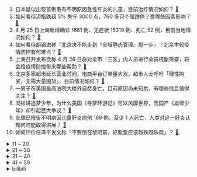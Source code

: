 1. 日本疑似出现首例患有不明原因急性肝炎的儿童，目前治疗情况如何？ [:link:](https://www.zhihu.com/question/529978414)
2. 如何看待沪指跌超 5% 失守 3000 点，760 多只个股跌停？受哪些因素影响？ [:link:](https://www.zhihu.com/question/529914553)
3. 4 月 25 日上海新增确诊 1661 例、无症状 15319 例、死亡 52 例，目前当地情况如何？ [:link:](https://www.zhihu.com/question/530047960)
4. 如何看待胡锡进称「北京决不能走到『全域静态管理』那一步」？北京本轮疫情防控有何难点？ [:link:](https://www.zhihu.com/question/529945627)
5. 上海召开发布会称 4 月 26 日将对全市「三区」内人员进行全员核酸筛查，将会给疫情防控带来哪些帮助？ [:link:](https://www.zhihu.com/question/529888413)
6. 北京多家超市延长营业时间，电商平台订单量大涨，超市人士呼吁「理性购买，无需大量囤货」，目前情况如何？ [:link:](https://www.zhihu.com/question/529879995)
7. 一男子在美国最高法院大楼外自焚身亡，目前原因尚未知悉，有哪些信息值得关注？ [:link:](https://www.zhihu.com/question/529775457)
8. 同样讲追梦少年，为什么美国《寻梦环游记》可以风靡世界，而国产《雄师少年》却引起巨大争议？ [:link:](https://www.zhihu.com/question/529836903)
9. 全球已报告不明病因儿童肝炎病例 169 例，至少 1 人死亡，人类对这一肝炎认知何时能取得进展？ [:link:](https://www.zhihu.com/question/529726030)
10. 如何评价任泽平发文称「不要倒在黎明前，好股票应该越跌越乐观」？ [:link:](https://www.zhihu.com/question/529880208)
<details>
<summary>11 ~ 20</summary>

11. 后疫时代体制内越来越吃香，为什么还有那么多年轻人离开体制? [:link:](https://www.zhihu.com/question/526464015)
12. 推特与马斯克达成 440 亿美元收购协议，将对双方带来哪些影响？还有哪些信息值得关注？ [:link:](https://www.zhihu.com/question/530046826)
13. 体制内，近期得到消息组织部要把我从行政单位调到事业单位，据说已经上会研究了，不想去，怎么拒绝？ [:link:](https://www.zhihu.com/question/529816285)
14. 12 位长年隐姓埋名的功勋首度公开，你有什么话想对他们说？ [:link:](https://www.zhihu.com/question/529938126)
15. 如何看待马克龙连任总统后，法国多地爆发抗议？ [:link:](https://www.zhihu.com/question/529901518)
16. 如何看待 2022 年中国名校预算经费南开排名第 40 名、南大 23 名，而哈工大暴涨？ [:link:](https://www.zhihu.com/question/529779792)
17. 俄边境城市布良斯克一大型油库突发爆炸，距乌边境 154 公里，具体情况如何？ [:link:](https://www.zhihu.com/question/529895281)
18. 跟着刘畊宏运动一般几天有效果？ [:link:](https://www.zhihu.com/question/529357709)
19. 福禄寿成员杜雪儿发文道歉，很多歌迷表示不能接受跟经济公司合谋骗粉丝钱的行为，你怎么看？ [:link:](https://www.zhihu.com/question/529956442)
20. 如何看待北京大学 2022 年教育经费不增反降？ [:link:](https://www.zhihu.com/question/529710515)
</details>
<details>
<summary>21 ~ 30</summary>

21. 武汉同济医院虚记骨科高值耗材，骗取医保基金超 2300 万，被罚超 5900 万，如何避免此类事件? [:link:](https://www.zhihu.com/question/528909327)
22. 如何看待 2022 年 Q1 国内智能手机销量约 7439 万部，OPPO 销量登顶，荣耀暴涨排第二？ [:link:](https://www.zhihu.com/question/529958157)
23. 丧尸爆发，你可以选择《王者荣耀》里的三个技能，选什么存活率最高？ [:link:](https://www.zhihu.com/question/529748739)
24. 员工拒绝加班遭企业解雇，获赔 20 万元，如何从法律角度解读此案？ [:link:](https://www.zhihu.com/question/529885063)
25. 如何评价《海贼王》尾田提出的“唯霸气论”？ [:link:](https://www.zhihu.com/question/529472912)
26. 网传谷爱凌跑步中途被陌生男子强行拦下求合影引发热议，如何看待此事？ [:link:](https://www.zhihu.com/question/529994798)
27. 高准将担任字节跳动 CFO，字节为什么会找律师背景的来做 CFO，她的上任会给企业带来哪些改变？ [:link:](https://www.zhihu.com/question/529982774)
28. 美团 2022 年投放 10 万顶智能头盔，可语音接单成本无需骑手承担，此举具有哪些重大意义？ [:link:](https://www.zhihu.com/question/529930437)
29. 《恰似故人归》开分 5.8 ，这个评分客观吗？是不是过低了？ [:link:](https://www.zhihu.com/question/529277071)
30. 你们有哪些极简的人生建议？ [:link:](https://www.zhihu.com/question/411884459)
</details>
<details>
<summary>31 ~ 40</summary>

31. 长辈认为大学学心理学就是心理有问题该怎么办? [:link:](https://www.zhihu.com/question/528840596)
32. 宝宝比同龄孩子瘦好多，该怎么喂养？ [:link:](https://www.zhihu.com/question/526633433)
33. 为什么父母接受了自己的平凡，却接受不了自己孩子的平凡？ [:link:](https://www.zhihu.com/question/528995934)
34. 哪些书是让你醍醐灌顶、相见恨晚，庆幸读到的好书？ [:link:](https://www.zhihu.com/question/500458044)
35. 4 月 25 日北京新增 32 例本土确诊病例、1 例本土无症状感染者，目前当地情况如何？ [:link:](https://www.zhihu.com/question/530048393)
36. 装修时，有哪些时间点，即便再忙也得在场？ [:link:](https://www.zhihu.com/question/527317679)
37. 当公务员为什么要考试？ [:link:](https://www.zhihu.com/question/29066241)
38. 广州一公司让员工无偿加班大扫除，这种做法合理吗？你认为员工下班有义务帮公司打扫卫生吗？ [:link:](https://www.zhihu.com/question/529944547)
39. 如何看待小米游戏手柄精英版号称「兼容多种游戏平台」，却不兼容 PS/Xbox/Switch 等主机？ [:link:](https://www.zhihu.com/question/529909454)
40. 香港电影为什么会在 90 年代最辉煌之后断崖式衰落？ [:link:](https://www.zhihu.com/question/275915434)
</details>
<details>
<summary>41 ~ 50</summary>

41. 油车一箱油能跑 500 公里，和新能源车续航 500 公里有何不同？ [:link:](https://www.zhihu.com/question/426788629)
42. 国产手机都已经用上150W的超级快充了，为啥苹果还在坚持20W充电？ [:link:](https://www.zhihu.com/question/524071509)
43. 为什么《知否知否应是绿肥红瘦》到 2022 年有效播放量还能断层领先？这部剧到底有什么魔力？ [:link:](https://www.zhihu.com/question/527678422)
44. 4 月 25 日上海发布大风+冰雹+雷电黄色预警，目前情况如何？当地居民需注意什么？ [:link:](https://www.zhihu.com/question/529948393)
45. 23 考研，什么专业相对容易上岸？ [:link:](https://www.zhihu.com/question/529889228)
46. 有哪些名气很大，但很少人看过的漫画？ [:link:](https://www.zhihu.com/question/529723134)
47. 考研政治如何考到80分？ [:link:](https://www.zhihu.com/question/379819303)
48. 写作业应该听歌吗？ [:link:](https://www.zhihu.com/question/529437027)
49. 布查事件，俄乌哪一方可信度更大？ [:link:](https://www.zhihu.com/question/527321782)
50. 当 4 岁的女儿说妈妈不漂亮，想让妈妈化妆美美的，应该怎样科学合理引导小朋友对美的认识呢？ [:link:](https://www.zhihu.com/question/529192411)
</details><details>
<summary>bilibili</summary>

1. 被央视转发视频后，全国人民都知道我是楼长了？ [:link:](//www.bilibili.com/video/BV1EY411P7tB)
2. 千万不要和情侣去理发！ [:link:](//www.bilibili.com/video/BV1qR4y1K7Yo)
3. 在家隔离50天，写了首歌送给2019年 [:link:](//www.bilibili.com/video/BV1Mi4y1m74n)
4. 女子大喊开饭了后5秒，才明白她为何蹲着往回跑 [:link:](//www.bilibili.com/video/BV1RF411M7m6)
5. 我的天，这期男人的尊严都没了！ [:link:](//www.bilibili.com/video/BV1eY411P7kW)
6. 医生：这样病毒就出不去了（使劲） [:link:](//www.bilibili.com/video/BV1si4y1m7q1)
7. 【B站最全单词库】小学、初中、高中、大学、四六级、专四、专八、专升本、考研、考博、托福、雅思、托业、GRE、SAT、GMAT、MBA、新概念等通通整理好啦！ [:link:](//www.bilibili.com/video/BV1K5411S7UM)
8. 这一个淀粉肠，帅小伙花了一周才做出来，成品太香啦！ [:link:](//www.bilibili.com/video/BV1f34y1Y7w5)
9. 钢铁侠：拜托，那可是限量款的朵拉手表诶！ [:link:](//www.bilibili.com/video/BV1mB4y127Gd)
10. 年迈的他们，向知网发起了挑战。 [:link:](//www.bilibili.com/video/BV14L4y1V7SK)
<details>
<summary>11 ~ 20</summary>

11. 围剿华尔街，对弈华盛顿，中国光伏是如何成为世界第一的？ [:link:](//www.bilibili.com/video/BV183411M7o1)
12. 【 鸡 哥 的 生 日 】 [:link:](//www.bilibili.com/video/BV1Ai4y1m7x3)
13. 《明日方舟》三周年庆典活动宣传pv [:link:](//www.bilibili.com/video/BV1kL4y1V7H1)
14. 一口气看完《妻子变成小学生》10年前去世的妻子，变成小学生 [:link:](//www.bilibili.com/video/BV1LL4y1V7um)
15. 2022明日方舟三周年「生日创作派对」 [:link:](//www.bilibili.com/video/BV1BB4y127EL)
16. 都看了个啥？锐评辉夜大小姐漫画最新离谱操作！UP主看完血压已经飙到极限了！ [:link:](//www.bilibili.com/video/BV1sr4y1J7CR)
17. 如何在地府当上阎王？ [:link:](//www.bilibili.com/video/BV1E44y1g75L)
18. 后来才发现，这段央视采访，他真不是在凡尔赛！ [:link:](//www.bilibili.com/video/BV1K44y1G7Fg)
19. 在重庆受伤了，希望大家引以为戒… [:link:](//www.bilibili.com/video/BV1XT4y1a7qw)
20. 【专访Nice爷爷】今日份快乐！他为中国粉丝重演了表情包 | AntKast with Michael Rosen [:link:](//www.bilibili.com/video/BV1XS4y1h7zo)
</details>
<details>
<summary>21 ~ 30</summary>

21. 只要是四川话就零违和感【间谍过家家】 [:link:](//www.bilibili.com/video/BV1iR4y1K7nD)
22. 杀神武松！如同天上降魔主，真是人间太岁神！《水浒传》P18（血溅鸳鸯楼） [:link:](//www.bilibili.com/video/BV1BB4y127Ra)
23. 【原神动画】旅途（甘雨篇） [:link:](//www.bilibili.com/video/BV1Gi4y1m7oy)
24. 《关于我妈觉得大学生生活费太多这件事》 [:link:](//www.bilibili.com/video/BV18S4y1c7dt)
25. 【漫威/高燃】爆肝3个月，只为这七分钟视听盛宴！Avengers Assemble！ [:link:](//www.bilibili.com/video/BV1si4y1S7wb)
26. 爆改巨型长戟大兜虫，标本“复活”了？ [:link:](//www.bilibili.com/video/BV1pL4y1V7LN)
27. 全国统一大市场，为什么这个时候发，讲了什么，有什么影响？ [:link:](//www.bilibili.com/video/BV13R4y1K7V8)
28. 越像学生，越难提分！越是社会，越快学会！学霸打死都不想让你知道的，正确提分思维。学会这个思维，让你高效学习，提高成绩如喝水一样轻松 [:link:](//www.bilibili.com/video/BV1xR4y1K7uf)
29. 鸣人这辈子最幸运的事是，当他爱上雏田时，雏田还爱着他！ [:link:](//www.bilibili.com/video/BV1qL4y1V7Tg)
30. 好人，就该被人拿枪指着？ [:link:](//www.bilibili.com/video/BV1BT4y1a7jQ)
</details>
<details>
<summary>31 ~ 40</summary>

31. 30W日元挑战5000一回一击必杀扭蛋！能带走多少大奖呢？ [:link:](//www.bilibili.com/video/BV1VS4y1a77q)
32. 探访美国硅谷米其林印度菜！！最贵印度餐厅，卖不卖芦荟汁？ [:link:](//www.bilibili.com/video/BV1aa411Y71K)
33. 多巴胺戒断方法，如何成为自己生活的主导者。 [:link:](//www.bilibili.com/video/BV1wZ4y127s5)
34. 迟来的百万粉丝成就视频，对不住兄弟们！久等了！感谢兄弟们支持！ [:link:](//www.bilibili.com/video/BV1tZ4y117t1)
35. 【没啥用科技】2022年度特别发布会 [:link:](//www.bilibili.com/video/BV1e5411m78S)
36. 你的呼噜室友. [:link:](//www.bilibili.com/video/BV1jY4y1Y7MD)
37. 锅锅带着梯子来给弟弟做核酸啦 [:link:](//www.bilibili.com/video/BV1b3411M7Xc)
38. 我唱中国歌曲在国外引起了路人围观，他们都非常喜欢中国歌曲 . [:link:](//www.bilibili.com/video/BV14u411k7AX)
39. 女生欲买小吃结果一整条街摊贩骑车就跑，动作整齐场面壮观：笑着笑着想哭 [:link:](//www.bilibili.com/video/BV1PF411u73Z)
40. 拜托！这样吃螺才算最高境界 [:link:](//www.bilibili.com/video/BV1ER4y1K7mk)
</details>
<details>
<summary>41 ~ 50</summary>

41. 令人发指！乌军拍视频炫耀：用绞索拉倒女英雄卓娅雕像，摔成两段 [:link:](//www.bilibili.com/video/BV1ia411Y7Z4)
42. aespa科切拉全开麦！Black Mamba+Savage+Next Level+aenergy+Life’s too sho舞台+直拍 [:link:](//www.bilibili.com/video/BV1E34y1e7Jj)
43. 【STN快报第六季28】光荣：亲手毁掉自己的感觉是不是挺刺激的 [:link:](//www.bilibili.com/video/BV1TS4y1a7jZ)
44. 这是我见过最有意思的密室逃脱了！！ [:link:](//www.bilibili.com/video/BV1vR4y1K7qk)
45. 叫妈妈没用，叫你爸来 [:link:](//www.bilibili.com/video/BV1MB4y1m7GY)
46. 悬  丝  诊  琴  2 [:link:](//www.bilibili.com/video/BV14B4y127Av)
47. 最近快乐吗？分一点给你吧！ [:link:](//www.bilibili.com/video/BV1xS4y1c7yP)
48. 弱鸡退散，姐姐来告诉你什么才叫值得上热搜的打戏！ [:link:](//www.bilibili.com/video/BV1kY4y1a7kf)
49. 久违的世界读书日系列来啦！今年读书日为大家带来——契诃夫的四部剧本。 [:link:](//www.bilibili.com/video/BV14Z4y117dC)
50. 【师生对线】今年网课怎么更离谱了！？？ [:link:](//www.bilibili.com/video/BV1tZ4y117hr)
</details>
<details>
<summary>51 ~ 60</summary>

51. 5岁娃豪言考上清华 老爸得叫自己爸 看到自学笔记老爸不淡定了 [:link:](//www.bilibili.com/video/BV1E94y1o7oS)
52. 嘘 ， 别 吵 醒 她 [:link:](//www.bilibili.com/video/BV1pY4y1v7Wc)
53. 屋外暴雨，暖心医生自费帮助患儿缴纳医疗费，小小举动，彰显医者仁心 [:link:](//www.bilibili.com/video/BV1t3411M7uc)
54. 加上特效的动物永远看不够 [:link:](//www.bilibili.com/video/BV16B4y1U7se)
55. 0℃水冷！功耗1000W超级散热，让电源和CPU同时爆炸【科技达】 [:link:](//www.bilibili.com/video/BV1xZ4y117X5)
56. 永久150%减伤盖伦！5个人都还在刮痧？！【有点骚东西】 [:link:](//www.bilibili.com/video/BV1na411Y7yk)
57. 点外卖有错吗？ [:link:](//www.bilibili.com/video/BV1k44y1G7xx)
58. 隔离的第29天了，收到一箱西红柿，家里没鸡蛋了，除了糖拌还能怎么吃？ [:link:](//www.bilibili.com/video/BV1Cu411k7J4)
59. 北京真来记者了，村子万人空巷，村民连夜外出打工 [:link:](//www.bilibili.com/video/BV1R44y1G7T5)
60. 爱情是永恒的，激烈燃烧的！网友问我到底是做什么的： 搞美术的，系统的学习过专业版画，偶尔也搞点其美术！分享的东西，对您审美能有所提高便好！您喜欢就好！ [:link:](//www.bilibili.com/video/BV1NR4y1K7va)
</details>
<details>
<summary>61 ~ 70</summary>

61. 《青花瓷》，但是废话文学 [:link:](//www.bilibili.com/video/BV13R4y1K73t)
62. 建议改成：如何一点点把同事请出公司 [:link:](//www.bilibili.com/video/BV1nR4y1K71A)
63. 手绘503张！还原数码宝贝OP [:link:](//www.bilibili.com/video/BV1Ba411Y7QJ)
64. 成 人 生 存 [:link:](//www.bilibili.com/video/BV1d3411T7aP)
65. 【半佛】我出版了一本书，顺道扭起来了。 [:link:](//www.bilibili.com/video/BV17L4y1V7UH)
66. 打扮成男友心目中校花的模样，结果居然… [:link:](//www.bilibili.com/video/BV1Si4y12724)
67. 火柴人 VS 我的世界系列 第二十八集 突袭 [:link:](//www.bilibili.com/video/BV1XS4y1h7gi)
68. 柯南作者最新访谈！暗示灰原哀结局！智力超出新一的角色将出现！ [:link:](//www.bilibili.com/video/BV1fY411A7XF)
69. 今天，我的DNA彻底崩溃了...... [:link:](//www.bilibili.com/video/BV1X34y1Y7NC)
70. “明日方舟三周年直播笑话” [:link:](//www.bilibili.com/video/BV1U34y1Y7sR)
</details>
<details>
<summary>71 ~ 80</summary>

71. 这一抽，将骗过上帝！！！ [:link:](//www.bilibili.com/video/BV1V34y1e7gV)
72. 【王老菊】火烧圣树 | 艾尔登法环EP.21 [:link:](//www.bilibili.com/video/BV1jS4y1c7o3)
73. 液体书写器是啥？第一次见这么神奇的笔！ [:link:](//www.bilibili.com/video/BV1pa411Y7Dx)
74. 猫咪吃药一脸懵，又不认识自己的尾巴了 [:link:](//www.bilibili.com/video/BV1EY4y1Y78m)
75. 开炮！！！！！！！！！！！！！！！！！！！！！！！！！！！！！！！！！ [:link:](//www.bilibili.com/video/BV1r44y1G7ND)
76. 【地球日】今天，请收下这张4.8亿像素的地球照片 [:link:](//www.bilibili.com/video/BV1DS4y1h7hx)
77. 肯爷爷春季新品～芝麻脆皮大鸡腿到底好不好吃！无广试吃员 [:link:](//www.bilibili.com/video/BV1br4y1J74b)
78. 快乐燃脂｜跟练收藏一起来！ [:link:](//www.bilibili.com/video/BV1t3411T7k6)
79. 自制可以手动发电的手机壳 [:link:](//www.bilibili.com/video/BV1QB4y1272L)
80. 大家好，我是你们的“风华绝代石榴姐”，我来B站啦！ [:link:](//www.bilibili.com/video/BV1BY4y1a7tL)
</details>
<details>
<summary>81 ~ 90</summary>

81. 做的小拖鞋正合适哈哈哈哈哈哈 [:link:](//www.bilibili.com/video/BV1T34y1e7Nr)
82. ⚡️就这些feel 倍儿爽⚡️ [:link:](//www.bilibili.com/video/BV1eS4y1c7Ls)
83. 全国最没存在感的 10 大省份 [:link:](//www.bilibili.com/video/BV1FB4y1m7yH)
84. 全校同学给过生日是一种什么体验？ [:link:](//www.bilibili.com/video/BV1WY4y1a7ZP)
85. 街头随机采访：你的锁屏壁纸是什么？ [:link:](//www.bilibili.com/video/BV1RY4y1a79w)
86. 自制生腌  厨子做饭¥1687 [:link:](//www.bilibili.com/video/BV1M34y1e7qv)
87. 原来未来的口罩是这样的呀！！ [:link:](//www.bilibili.com/video/BV1L541117xx)
88. 我国将组建近地小行星防御系统 [:link:](//www.bilibili.com/video/BV1kL4y1V7Jj)
89. 今天欺骗餐，两个汉堡，两个大薯。 [:link:](//www.bilibili.com/video/BV1Fr4y1n7jy)
90. Jack 船长：you 凉席 is my black珍珠号 [:link:](//www.bilibili.com/video/BV1ha411v7d4)
</details>
<details>
<summary>91 ~ 100</summary>

91. 没有咖啡机怎么练拉花 [:link:](//www.bilibili.com/video/BV1ST4y1a73G)
92. 进来闻闻味 [:link:](//www.bilibili.com/video/BV1mZ4y117bm)
93. 关于小区被封在家只能读评论这件事 [:link:](//www.bilibili.com/video/BV1dT4y1a7pu)
94. 可以说我筋硬，不能说我跳不起来！！ [:link:](//www.bilibili.com/video/BV1Ki4y1m7qx)
95. 【野生人类图鉴】大冤种竟在我身边【妈见打】 [:link:](//www.bilibili.com/video/BV1pS4y1e7we)
96. 猫德学院的廉价劳动力划伤人 [:link:](//www.bilibili.com/video/BV1Dr4y1J74D)
97. 《完 美 复 刻》 [:link:](//www.bilibili.com/video/BV1K34y1i7x6)
98. 俄宣布“解放”马里乌波尔，他们乘着坦克回家，当地民众献上鲜花 [:link:](//www.bilibili.com/video/BV1HA4y1X77F)
99. 《 本 草 纲 目 》 ，上 点 难 度 [:link:](//www.bilibili.com/video/BV1644y1G7CC)
100. 当你在MC里挑战「最高难度天灾合约33」!! [:link:](//www.bilibili.com/video/BV1W34y1e7cf)
</details></details>